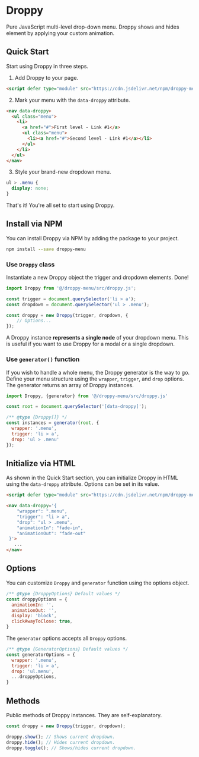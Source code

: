 # Droppy

Pure JavaScript multi-level drop-down menu. Droppy shows and hides element by applying your custom animation.

## Quick Start

Start using Droppy in three steps.

1. Add Droppy to your page.
  ```html
  <script defer type="module" src="https://cdn.jsdelivr.net/npm/droppy-menu@v2.x.x/src/droppy.js"></script>
  ```

2. Mark your menu with the `data-droppy` attribute.
  ```html
  <nav data-droppy>
    <ul class="menu">
      <li>
        <a href="#">First level - Link #1</a>
        <ul class="menu">
          <li><a href="#">Second level - Link #1</a></li>
        </ul>
      </li>
    </ul>
  </nav>
  ```

3. Style your brand-new dropdown menu.
  ```css
  ul > .menu {
    display: none;
  }
  ```

That's it! You're all set to start using Droppy.

## Install via NPM

You can install Droppy via NPM by adding the package to your project.

```sh
npm install --save droppy-menu
```

### Use `Droppy` class

Instantiate a new Droppy object the trigger and dropdown elements. Done!

```js
import Droppy from '@/droppy-menu/src/droppy.js';

const trigger = document.querySelector('li > a');
const dropdown = document.querySelector('ul > .menu');

const droppy = new Droppy(trigger, dropdown, {
    // Options...
});
```

A Droppy instance **represents a single node** of your dropdown menu. This is useful if you want to use Droppy for a modal or a single dropdown.

### Use `generator()` function

If you wish to handle a whole menu, the Droppy generator is the way to go. Define your menu structure using the `wrapper`, `trigger`, and `drop` options.
The generator returns an array of Droppy instances.

```js
import Droppy, {generator} from '@/droppy-menu/src/droppy.js'

const root = document.querySelector('[data-droppy]');

/** @type {Droppy[]} */
const instances = generator(root, { 
  wrapper: '.menu', 
  trigger: 'li > a', 
  drop: 'ul > .menu' 
});
```

## Initialize via HTML

As shown in the Quick Start section, you can initialize Droppy in HTML using the `data-droppy` attribute. Options can be set in its value.

```html
<script defer type="module" src="https://cdn.jsdelivr.net/npm/droppy-menu@v2.x.x/src/droppy.js"></script>

<nav data-droppy='{
    "wrapper": ".menu", 
    "trigger": "li > a", 
    "drop": "ul > .menu", 
    "animationIn": "fade-in", 
    "animationOut": "fade-out"
 }'>
   ...
</nav>
```

## Options

You can customize `Droppy` and `generator` function using the options object.

```js
/** @type {DroppyOptions} Default values */
const droppyOptions = {
  animationIn: '',
  animationOut: '',
  display: 'block',
  clickAwayToClose: true,
}
```

The `generator` options accepts all `Droppy` options.

```js
/** @type {GeneratorOptions} Default values */
const generatorOptions = {
  wrapper: '.menu',
  trigger: 'li > a',
  drop: 'ul.menu',
  ...droppyOptions,
}
```

## Methods

Public methods of Droppy instances. They are self-explanatory.

```js
const droppy = new Droppy(trigger, dropdown);

droppy.show(); // Shows current dropdown.
droppy.hide(); // Hides current dropdown.
droppy.toggle(); // Shows/hides current dropdown.
```
